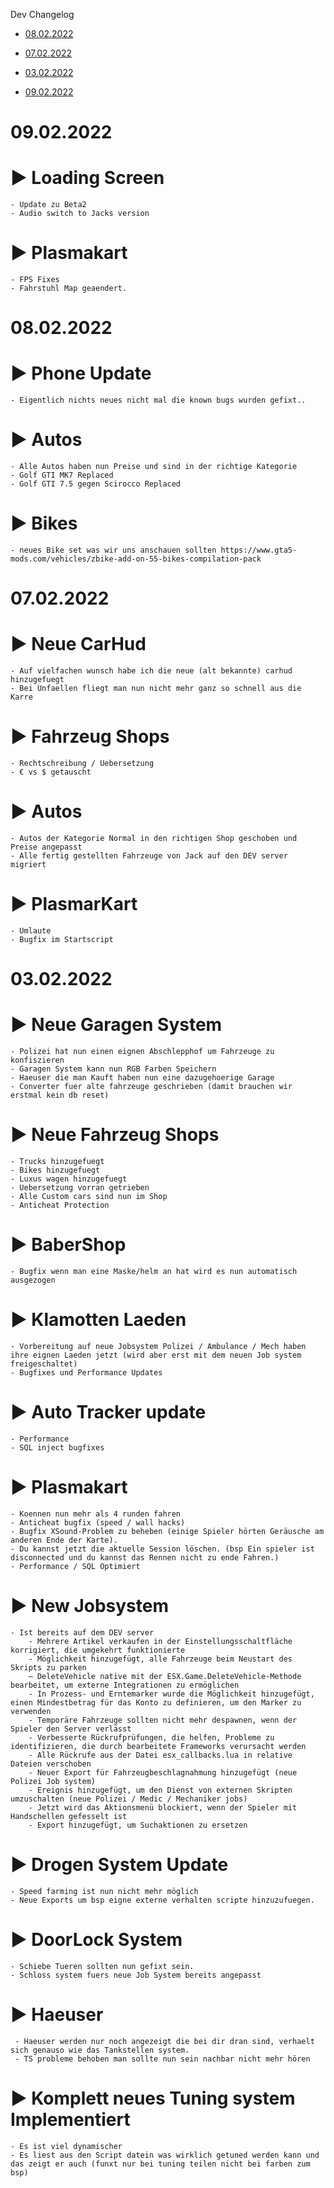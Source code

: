 Dev Changelog

- [08.02.2022](#08.02.2022)
- [07.02.2022](#07.02.2022)
- [03.02.2022](#03.02.2022)

- [09.02.2022](#09.02.2022)

# 09.02.2022

# ► Loading Screen
    - Update zu Beta2
    - Audio switch to Jacks version

# ► Plasmakart
    - FPS Fixes
    - Fahrstuhl Map geaendert.


# 08.02.2022

# ► Phone Update
    - Eigentlich nichts neues nicht mal die known bugs wurden gefixt.. 

# ► Autos
    - Alle Autos haben nun Preise und sind in der richtige Kategorie
    - Golf GTI MK7 Replaced
    - Golf GTI 7.5 gegen Scirocco Replaced

# ► Bikes
    - neues Bike set was wir uns anschauen sollten https://www.gta5-mods.com/vehicles/zbike-add-on-55-bikes-compilation-pack


# 07.02.2022

# ► Neue CarHud
    - Auf vielfachen wunsch habe ich die neue (alt bekannte) carhud hinzugefuegt
    - Bei Unfaellen fliegt man nun nicht mehr ganz so schnell aus die Karre

# ► Fahrzeug Shops
    - Rechtschreibung / Uebersetzung
    - € vs $ getauscht

# ► Autos
    - Autos der Kategorie Normal in den richtigen Shop geschoben und Preise angepasst
    - Alle fertig gestellten Fahrzeuge von Jack auf den DEV server migriert 

# ► PlasmarKart
    - Umlaute
    - Bugfix im Startscript

# 03.02.2022
# ►  Neue Garagen System
    - Polizei hat nun einen eignen Abschlepphof um Fahrzeuge zu konfiszieren
    - Garagen System kann nun RGB Farben Speichern
    - Haeuser die man Kauft haben nun eine dazugehoerige Garage
    - Converter fuer alte fahrzeuge geschrieben (damit brauchen wir erstmal kein db reset)

# ►  Neue Fahrzeug Shops
    - Trucks hinzugefuegt
    - Bikes hinzugefuegt
    - Luxus wagen hinzugefuegt
    - Uebersetzung vorran getrieben
    - Alle Custom cars sind nun im Shop
    - Anticheat Protection

# ►  BaberShop
    - Bugfix wenn man eine Maske/helm an hat wird es nun automatisch ausgezogen

# ►  Klamotten Laeden
    - Vorbereitung auf neue Jobsystem Polizei / Ambulance / Mech haben ihre eignen Laeden jetzt (wird aber erst mit dem neuen Job system freigeschaltet)
    - Bugfixes und Performance Updates 

# ►  Auto Tracker update
    - Performance
    - SQL inject bugfixes

# ►  Plasmakart 
    - Koennen nun mehr als 4 runden fahren
    - Anticheat bugfix (speed / wall hacks)
    - Bugfix XSound-Problem zu beheben (einige Spieler hörten Geräusche am anderen Ende der Karte).
    - Du kannst jetzt die aktuelle Session löschen. (bsp Ein spieler ist disconnected und du kannst das Rennen nicht zu ende Fahren.)
    - Performance / SQL Optimiert

# ►  New Jobsystem
    - Ist bereits auf dem DEV server
        - Mehrere Artikel verkaufen in der Einstellungsschaltfläche korrigiert, die umgekehrt funktionierte
        - Möglichkeit hinzugefügt, alle Fahrzeuge beim Neustart des Skripts zu parken
        – DeleteVehicle native mit der ESX.Game.DeleteVehicle-Methode bearbeitet, um externe Integrationen zu ermöglichen
        - In Prozess- und Erntemarker wurde die Möglichkeit hinzugefügt, einen Mindestbetrag für das Konto zu definieren, um den Marker zu verwenden
        - Temporäre Fahrzeuge sollten nicht mehr despawnen, wenn der Spieler den Server verlässt
        - Verbesserte Rückrufprüfungen, die helfen, Probleme zu identifizieren, die durch bearbeitete Frameworks verursacht werden
        - Alle Rückrufe aus der Datei esx_callbacks.lua in relative Dateien verschoben
        - Neuer Export für Fahrzeugbeschlagnahmung hinzugefügt (neue Polizei Job system)
        - Ereignis hinzugefügt, um den Dienst von externen Skripten umzuschalten (neue Polizei / Medic / Mechaniker jobs)
        - Jetzt wird das Aktionsmenü blockiert, wenn der Spieler mit Handschellen gefesselt ist 
        - Export hinzugefügt, um Suchaktionen zu ersetzen
  
# ► Drogen System Update
    - Speed farming ist nun nicht mehr möglich
    - Neue Exports um bsp eigne externe verhalten scripte hinzuzufuegen.

# ► DoorLock System
    - Schiebe Tueren sollten nun gefixt sein.
    - Schloss system fuers neue Job System bereits angepasst

# ► Haeuser
     - Haeuser werden nur noch angezeigt die bei dir dran sind, verhaelt sich genauso wie das Tankstellen system.
     - TS probleme behoben man sollte nun sein nachbar nicht mehr hören

# ►  Komplett neues Tuning system Implementiert
    - Es ist viel dynamischer
    - Es liest aus den Script datein was wirklich getuned werden kann und das zeigt er auch (funxt nur bei tuning teilen nicht bei farben zum bsp)
